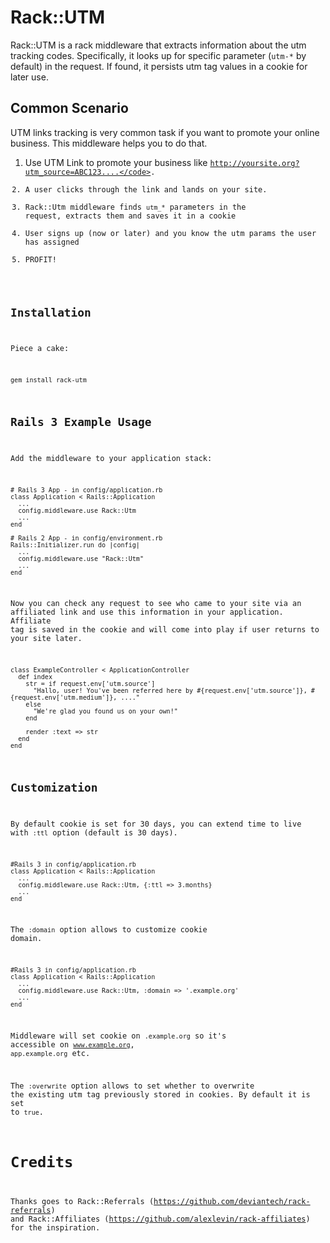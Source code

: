 Rack::UTM
================

Rack::UTM is a rack middleware that extracts information about the utm tracking codes. Specifically, it looks up for specific parameter (<code>utm-*</code> by default) in the request. If found, it persists utm tag values in a cookie for later use.

Common Scenario
---------------

UTM links tracking is very common task if you want to promote your online business. This middleware helps you to do that.

1. Use UTM Link to promote your business like <code>http://yoursite.org?utm_source=ABC123....</code>.
2. A user clicks through the link and lands on your site.
3. Rack::Utm middleware finds <code>utm_*</code> parameters in the request, extracts them and saves it in a cookie
4. User signs up (now or later) and you know the utm params the user has assigned
5. PROFIT!

Installation
------------

Piece a cake:

    gem install rack-utm


Rails 3 Example Usage
---------------------

Add the middleware to your application stack:

    # Rails 3 App - in config/application.rb
    class Application < Rails::Application
      ...
      config.middleware.use Rack::Utm
      ...
    end
    
    # Rails 2 App - in config/environment.rb
    Rails::Initializer.run do |config|
      ...
      config.middleware.use "Rack::Utm"
      ...
    end

Now you can check any request to see who came to your site via an affiliated link and use this information in your application. Affiliate tag is saved in the cookie and will come into play if user returns to your site later.

    class ExampleController < ApplicationController
      def index
        str = if request.env['utm.source']
          "Hallo, user! You've been referred here by #{request.env['utm.source']}, #{request.env['utm.medium']}, ...."
        else
          "We're glad you found us on your own!"
        end
        
        render :text => str
      end
    end


Customization
-------------

By default cookie is set for 30 days, you can extend time to live with <code>:ttl</code> option (default is 30 days).

    #Rails 3 in config/application.rb
    class Application < Rails::Application
      ...
      config.middleware.use Rack::Utm, {:ttl => 3.months}
      ...
    end

The <code>:domain</code> option allows to customize cookie domain. 

    #Rails 3 in config/application.rb
    class Application < Rails::Application
      ...
      config.middleware.use Rack::Utm, :domain => '.example.org'
      ...
    end

Middleware will set cookie on <code>.example.org</code> so it's accessible on <code>www.example.org</code>, <code>app.example.org</code> etc.

The <code>:overwrite</code> option allows to set whether to overwrite the existing utm tag previously stored in cookies. By default it is set to `true`.

Credits
=======

Thanks goes to Rack::Referrals (https://github.com/deviantech/rack-referrals) and Rack::Affiliates (https://github.com/alexlevin/rack-affiliates) for the inspiration.

